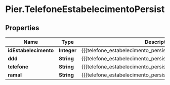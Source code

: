 # Pier.TelefoneEstabelecimentoPersist

## Properties
Name | Type | Description | Notes
------------ | ------------- | ------------- | -------------
**idEstabelecimento** | **Integer** | {{{telefone_estabelecimento_persist_id_estabelecimento_value}}} | 
**ddd** | **String** | {{{telefone_estabelecimento_persist_ddd_value}}} | 
**telefone** | **String** | {{{telefone_estabelecimento_persist_telefone_value}}} | 
**ramal** | **String** | {{{telefone_estabelecimento_persist_ramal_value}}} | [optional] 


